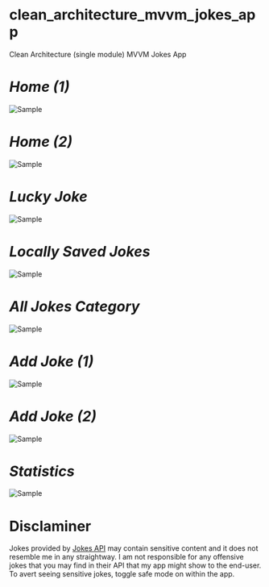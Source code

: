 # clean_architecture_mvvm_jokes_app
Clean Architecture (single module) MVVM Jokes App

# *Home (1)*
![Sample](https://i.imgur.com/brsTqtC.png)

# *Home (2)*
![Sample](https://i.imgur.com/82tfiAh.png)

# *Lucky Joke*
![Sample](https://i.imgur.com/cLisQki.png)

# *Locally Saved Jokes*
![Sample](https://i.imgur.com/7qm4mjE.png)

# *All Jokes Category*
![Sample](https://i.imgur.com/VZoDDAc.png)

# *Add Joke (1)*
![Sample](https://i.imgur.com/U9bDYOL.png)

# *Add Joke (2)*
![Sample](https://i.imgur.com/GVCfCU0.png)

# *Statistics*
![Sample](https://i.imgur.com/SdKQqm6.png)

# Disclaminer
Jokes provided by [Jokes API](https://sv443.net/jokeapi/v2/) may contain sensitive content and it does not resemble me in any straightway. I am not responsible for any offensive jokes that you may find in their API that my app might show to the end-user. To avert seeing sensitive jokes, toggle safe mode on within the app.
